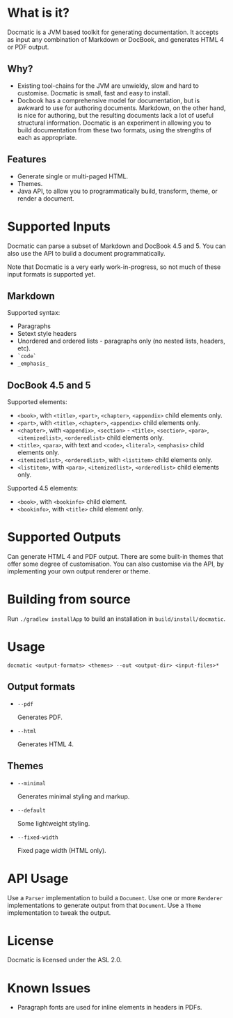 
What is it?
===========
Docmatic is a JVM based toolkit for generating documentation. It accepts as input any combination of Markdown or
DocBook, and generates HTML 4 or PDF output.

Why?
----
* Existing tool-chains for the JVM are unwieldy, slow and hard to customise. Docmatic is small, fast and easy to install.
* Docbook has a comprehensive model for documentation, but is awkward to use for authoring documents. Markdown, on the
other hand, is nice for authoring, but the resulting documents lack a lot of useful structural information. Docmatic
is an experiment in allowing you to build documentation from these two formats, using the strengths of each as
appropriate.

Features
--------
* Generate single or multi-paged HTML.
* Themes.
* Java API, to allow you to programmatically build, transform, theme, or render a document.

Supported Inputs
================
Docmatic can parse a subset of Markdown and DocBook 4.5 and 5. You can also use the API to build a document programmatically.

Note that Docmatic is a very early work-in-progress, so not much of these input formats is supported yet.

Markdown
--------
Supported syntax:

* Paragraphs
* Setext style headers
* Unordered and ordered lists - paragraphs only (no nested lists, headers, etc).
* `` `code` ``
* `_emphasis_`

DocBook 4.5 and 5
-----------------
Supported elements:

* `<book>`, with `<title>`, `<part>`, `<chapter>`, `<appendix>` child elements only.
* `<part>`, with `<title>`, `<chapter>`, `<appendix>` child elements only.
* `<chapter>`, with `<appendix>`, `<section>` - `<title>`, `<section>`, `<para>`, `<itemizedlist>`, `<orderedlist>` child elements only.
* `<title>`, `<para>`, with text and `<code>`, `<literal>`, `<emphasis>` child elements only.
* `<itemizedlist>`, `<orderedlist>`, with `<listitem>` child elements only.
* `<listitem>`, with `<para>`, `<itemizedlist>`, `<orderedlist>` child elements only.

Supported 4.5 elements:

* `<book>`, with `<bookinfo>` child element.
* `<bookinfo>`, with `<title>` child element only.

Supported Outputs
=================
Can generate HTML 4 and PDF output. There are some built-in themes that offer some degree of customisation.
You can also customise via the API, by implementing your own output renderer or theme.

Building from source
====================

Run `./gradlew installApp` to build an installation in `build/install/docmatic`.

Usage
=====
`docmatic <output-formats> <themes> --out <output-dir> <input-files>*`

Output formats
--------------
* `--pdf`

    Generates PDF.

* `--html`

    Generates HTML 4.

Themes
------

* `--minimal`

    Generates minimal styling and markup.

* `--default`

    Some lightweight styling.

* `--fixed-width`

    Fixed page width (HTML only).

API Usage
=========
Use a `Parser` implementation to build a `Document`. Use one or more `Renderer` implementations to generate output
from that `Document`. Use a `Theme` implementation to tweak the output.

License
=======
Docmatic is licensed under the ASL 2.0.

Known Issues
============
* Paragraph fonts are used for inline elements in headers in PDFs.
